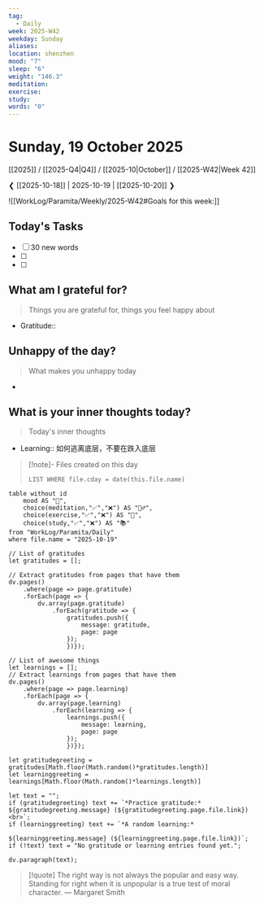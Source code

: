 ```yaml
---
tag:
  - Daily
week: 2025-W42
weekday: Sunday
aliases:
location: shenzhen
mood: "7"
sleep: "6"
weight: "146.3"
meditation:
exercise:
study:
words: "0"
---
```

 # Sunday, 19 October 2025
[[2025]] / [[2025-Q4|Q4]] / [[2025-10|October]] / [[2025-W42|Week 42]]

❮ [[2025-10-18]] | 2025-10-19 | [[2025-10-20]] ❯

![[WorkLog/Paramita/Weekly/2025-W42#Goals for this week:]]

## Today's Tasks
 - [ ] 30 new words
 - [ ] 
 - [ ] 

## What am I grateful for? 
> Things you are grateful for, things you feel happy about
-  Gratitude:: 

## Unhappy of the day?
> What makes you unhappy today
- 

## What is your inner thoughts today? 
> Today's inner thoughts
- Learning:: 如何逃离底层，不要在跌入底层

> [!note]- Files created on this day
>```dataview  
>LIST WHERE file.cday = date(this.file.name)
>```

```dataview
table without id
	mood AS "🌄",
	choice(meditation,"✅","❌") AS "🧘‍♂️",
	choice(exercise,"✅","❌") AS "💪",
	choice(study,"✅","❌") AS "📚"
from "WorkLog/Paramita/Daily"
where file.name = "2025-10-19"
```
```dataviewjs
// List of gratitudes
let gratitudes = [];

// Extract gratitudes from pages that have them
dv.pages()
	.where(page => page.gratitude)
	.forEach(page => {
		dv.array(page.gratitude)
			.forEach(gratitude => {
				gratitudes.push({
					message: gratitude,
					page: page
				});
				})});

// List of awesome things
let learnings = [];
// Extract learnings from pages that have them
dv.pages()
	.where(page => page.learning)
	.forEach(page => {
		dv.array(page.learning)
			.forEach(learning => {
				learnings.push({
					message: learning,
					page: page
				});
				})});

let gratitudegreeting = gratitudes[Math.floor(Math.random()*gratitudes.length)] 
let learninggreeting = learnings[Math.floor(Math.random()*learnings.length)]

let text = "";
if (gratitudegreeting) text += `*Practice gratitude:* ${gratitudegreeting.message} (${gratitudegreeting.page.file.link})<br>`;
if (learninggreeting) text += `*A random learning:* 

${learninggreeting.message} (${learninggreeting.page.file.link})`;
if (!text) text = "No gratitude or learning entries found yet.";

dv.paragraph(text);
```

> [!quote] The right way is not always the popular and easy way. Standing for right when it is unpopular is a true test of moral character.
> — Margaret Smith
